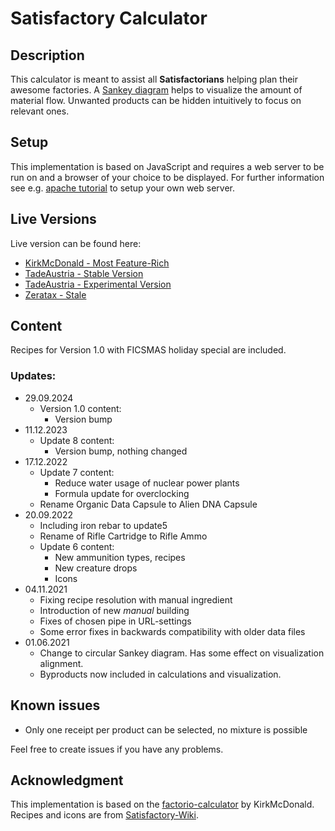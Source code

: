 # Satisfactory Calculator

## Description

This calculator is meant to assist all **Satisfactorians** helping plan their awesome factories. A [Sankey diagram](https://en.wikipedia.org/wiki/Sankey_diagram) helps to visualize the amount of material flow. Unwanted products can be hidden intuitively to focus on relevant ones.

## Setup 

This implementation is based on JavaScript and requires a web server to be run on and a browser of your choice to be displayed.
For further information see e.g. [apache tutorial](https://ubuntu.com/tutorials/install-and-configure-apache#1-overview) to setup your own web server.

## Live Versions

Live version can be found here:
* [KirkMcDonald - Most Feature-Rich](https://kirkmcdonald.github.io/satisfactory-calculator/calc.html)
* [TadeAustria - Stable Version](https://tadeaustria.github.io/satisfactory-calculator/calc.html)
* [TadeAustria - Experimental Version](http://barthler.ddns.net/satisfactory-calculator-experimental/calc.html)
* [Zeratax - Stale](https://zeratax.github.io/satisfactory-calculator/calc.html)

## Content

Recipes for Version 1.0 with FICSMAS holiday special are included.

### Updates:

* 29.09.2024
  * Version 1.0 content:
    * Version bump
* 11.12.2023
  * Update 8 content:
    * Version bump, nothing changed
* 17.12.2022 
  * Update 7 content:
    * Reduce water usage of nuclear power plants
    * Formula update for overclocking
  * Rename Organic Data Capsule to Alien DNA Capsule
* 20.09.2022 
  * Including iron rebar to update5
  * Rename of Rifle Cartridge to Rifle Ammo
  * Update 6 content:
    * New ammunition types, recipes
    * New creature drops
    * Icons
* 04.11.2021 
  * Fixing recipe resolution with manual ingredient
  * Introduction of new *manual* building
  * Fixes of chosen pipe in URL-settings
  * Some error fixes in backwards compatibility with older data files
* 01.06.2021
  * Change to circular Sankey diagram. Has some effect on visualization alignment.
  * Byproducts now included in calculations and visualization.

## Known issues

* Only one receipt per product can be selected, no mixture is possible

Feel free to create issues if you have any problems.

## Acknowledgment

This implementation is based on the [factorio-calculator](https://github.com/KirkMcDonald/kirkmcdonald.github.io) by KirkMcDonald.<br>
Recipes and icons are from [Satisfactory-Wiki](https://satisfactory.wiki.gg).
